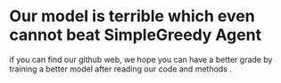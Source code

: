 # Our model is terrible which even cannot beat SimpleGreedy Agent

if you can find our github web, we hope you can have a better grade by training a better model after reading our code and methods .
